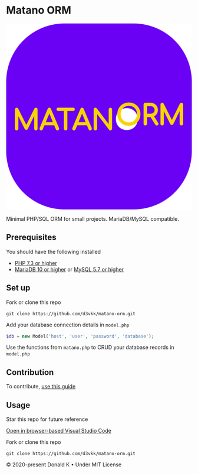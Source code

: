 # Matano ORM

![Matano ORM Logo](https://github.com/d3vkk/matano-orm/blob/master/matano-orm-logo.png)

Minimal PHP/SQL ORM for small projects. MariaDB/MySQL compatible.

## Prerequisites

You should have the following installed

- [PHP 7.3 or higher](https://php.net/)
- [MariaDB 10 or higher](https://mariadb.com/) or [MySQL 5.7 or higher](https://mysql.com/)

## Set up

Fork or clone this repo
```
git clone https://github.com/d3vkk/matano-orm.git
```

Add your database connection details in `model.php`
```php
$db = new Model('host', 'user', 'password', 'database');
```

Use the functions from `matano.php` to CRUD your database records in `model.php`

## Contribution

To contribute, [use this guide](https://github.com/d3vkk/open-source/blob/master/CONTRIBUTING.md)

## Usage

Star this repo for future reference

[Open in browser-based Visual Studio Code](https://vscode.dev//github/d3vkk/matano-orm)

Fork or clone this repo
```
git clone https://github.com/d3vkk/matano-orm.git
```

© 2020-present Donald K • Under MIT License
